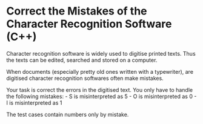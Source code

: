 # Correct the Mistakes of the Character Recognition Software (C++)
Character recognition software is widely used to digitise printed texts. Thus the texts can be edited, searched and stored on a computer.

When documents (especially pretty old ones written with a typewriter), are digitised character recognition softwares often make mistakes.

Your task is correct the errors in the digitised text. You only have to handle the following mistakes:
    - S is misinterpreted as 5
    - O is misinterpreted as 0
    - I is misinterpreted as 1

The test cases contain numbers only by mistake.


